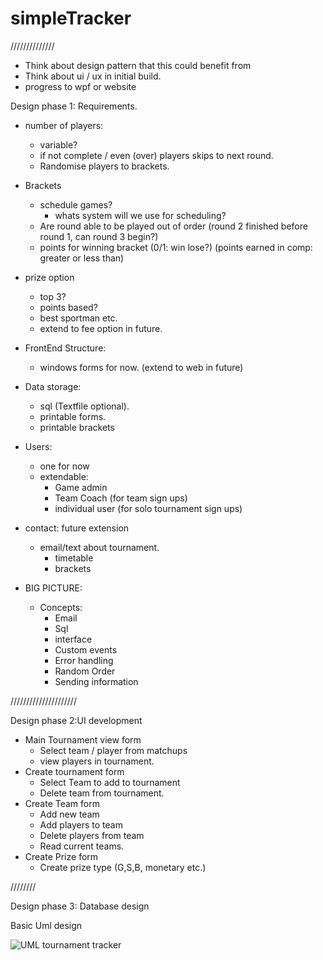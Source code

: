 # simpleTracker

//////////////

- Think about design pattern that this could benefit from
- Think about  ui / ux in initial build.
- progress to wpf or website


Design phase 1: Requirements.

- number of players: 
    - variable? 
    - if not complete / even (over) players skips to next round.
    - Randomise players to brackets.
    
 - Brackets
    - schedule games?
       - whats system will we use for scheduling?
    - Are round able to be played out of order (round 2 finished before round 1, can round 3 begin?)
    - points for winning bracket (0/1: win lose?) (points earned in comp: greater or less than)
 
 - prize option
    - top 3?
    - points based?
    - best sportman etc. 
    - extend to fee option in future.

- FrontEnd Structure: 
    - windows forms for now. (extend to web in future)


- Data storage: 
    - sql (Textfile optional).
    - printable forms.
    - printable brackets

    
- Users: 
    - one for now 
    - extendable:
      - Game admin
      - Team Coach (for team sign ups)
      - individual user (for solo tournament sign ups) 
      
- contact: future extension
    - email/text about tournament.
        - timetable
        - brackets
        
- BIG PICTURE:
    - Concepts:
      - Email
      - Sql
      - interface
      - Custom events
      - Error handling
      - Random Order
      - Sending information
      
      
/////////////////////

Design phase 2:UI development


- Main Tournament view form
    - Select team / player from matchups
    - view players in tournament.
- Create tournament form
    - Select Team to add to tournament
    - Delete team from tournament.
- Create Team form
    - Add new team
    - Add players to team
    - Delete players from team
    - Read current teams.
- Create Prize form
    - Create prize type (G,S,B, monetary etc.)

////////

Design phase 3: Database design

Basic Uml design

![UML tournament tracker](https://user-images.githubusercontent.com/72698786/200116925-347c7eb6-6eaf-4feb-9988-4c7618b2dd89.png)
